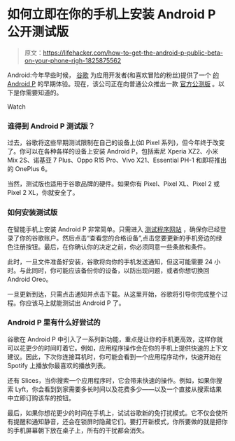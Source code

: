 # 如何立即在你的手机上安装 Android P 公开测试版

> 原文：<https://lifehacker.com/how-to-get-the-android-p-public-beta-on-your-phone-righ-1825875562>

Android:今年早些时候， [谷歌](https://lifehacker.com/how-to-use-googles-new-tasks-app-for-ios-and-android-1825548977) 为应用开发者(和喜欢冒险的粉丝)提供了一个 [的 Android P](https://lifehacker.com/how-to-get-android-p-on-your-phone-right-now-1823615465) 的早期体验。现在，该公司正在向普通公众推出一款 [官方公测版](https://www.blog.google/products/android/android-p/) 。以下是你需要知道的。

Watch

### 谁得到 Android P 测试版？

过去，谷歌将这些早期测试限制在自己的设备上(如 Pixel 系列)，但今年终于改变了。你可以在各种各样的设备上安装 Android P，包括索尼 Xperia XZ2、小米 Mix 2S、诺基亚 7 Plus、Oppo R15 Pro、Vivo X21、Essential PH-1 和即将推出的 OnePlus 6。

当然，测试版也适用于谷歌品牌的硬件。如果你有 Pixel、Pixel XL、Pixel 2 或 Pixel 2 XL，你就安全了。

### 如何安装测试版

在智能手机上安装 Android P 非常简单。只需进入 [测试程序网站](https://www.google.com/android/beta) ，确保你已经登录了你的谷歌账户。然后点击“查看您的合格设备”,点击您要更新的手机旁边的绿色注册按钮。最后，在你确认你的决定之前，你必须同意一些条款和条件。

此时，一旦文件准备好安装，谷歌将向你的手机发送通知，但这可能需要 24 小时。与此同时，你可能应该备份你的设备，以防出现问题，或者你想切换回 Android Oreo。

一旦更新到达，只需点击通知并点击下载。从这里开始，谷歌将引导你完成整个过程。你应该马上就能测试出 Android P 了。

### Android P 里有什么好尝试的

谷歌在 Android P 中引入了一系列新功能，重点是让你的手机更高效，这样你就可以花更少的时间盯着它。例如，应用程序操作会在你的手机上提供快速的上下文建议。因此，下次你连接耳机时，你可能会看到一个应用程序动作，快速开始在 Spotify 上播放你最喜欢的播放列表。

还有 Slices，当你搜索一个应用程序时，它会带来快速的操作。例如，如果你搜索 Lyft，你会看到到家需要多长时间以及花费多少——以及一个直接从搜索结果中立即订购该车的按钮。

最后，如果你想花更少的时间在手机上，试试谷歌新的免打扰模式。它不仅会使所有提醒和通知静音，还会在锁屏时隐藏它们。要打开新模式，你所要做的就是把你的手机屏幕朝下放在桌子上，所有的干扰都会消失。